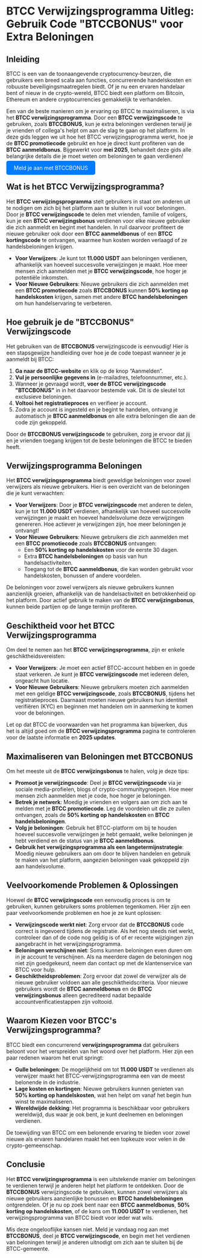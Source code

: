 <h1>BTCC Verwijzingsprogramma Uitleg: Gebruik Code "BTCCBONUS" voor Extra Beloningen</h1>
</header>

<section>
        <h2>Inleiding</h2>
        <p>BTCC is een van de toonaangevende cryptocurrency-beurzen, die gebruikers een breed scala aan functies, concurrerende handelskosten en robuuste beveiligingsmaatregelen biedt. Of je nu een ervaren handelaar bent of nieuw in de crypto-wereld, BTCC biedt een platform om Bitcoin, Ethereum en andere cryptocurrencies gemakkelijk te verhandelen.</p>
        <p>Een van de beste manieren om je ervaring op BTCC te maximaliseren, is via het <strong>BTCC verwijzingsprogramma</strong>. Door een <strong>BTCC verwijzingscode</strong> te gebruiken, zoals <strong>BTCCBONUS</strong>, kun je extra beloningen verdienen terwijl je je vrienden of collega's helpt om aan de slag te gaan op het platform. In deze gids leggen we uit hoe het BTCC verwijzingsprogramma werkt, hoe je de <strong>BTCC promotiecode</strong> gebruikt en hoe je direct kunt profiteren van de <strong>BTCC aanmeldbonus</strong>. Bijgewerkt voor <strong>mei 2025</strong>, behandelt deze gids alle belangrijke details die je moet weten om beloningen te gaan verdienen!</p>
</section>
<p><a href="https://partner.btcc.com/us/c/BTCCBONUS/9303" target="_blank" style="color: white; background-color: #007bff; padding: 10px 20px; text-decoration: none; border-radius: 5px;">Meld je aan met BTCCBONUS</a></p>
<section>
        <h2>Wat is het BTCC Verwijzingsprogramma?</h2>
        <p>Het <strong>BTCC verwijzingsprogramma</strong> stelt gebruikers in staat om anderen uit te nodigen om zich bij het platform aan te sluiten in ruil voor beloningen. Door je <strong>BTCC verwijzingscode</strong> te delen met vrienden, familie of volgers, kun je een <strong>BTCC verwijzingsbonus</strong> verdienen voor elke nieuwe gebruiker die zich aanmeldt en begint met handelen. In ruil daarvoor profiteert de nieuwe gebruiker ook door een <strong>BTCC aanmeldbonus</strong> of een <strong>BTCC kortingscode</strong> te ontvangen, waarmee hun kosten worden verlaagd of ze handelsbeloningen krijgen.</p>
        <ul>
            <li><strong>Voor Verwijzers</strong>: Je kunt tot <strong>11.000 USDT</strong> aan beloningen verdienen, afhankelijk van hoeveel succesvolle verwijzingen je maakt. Hoe meer mensen zich aanmelden met je <strong>BTCC verwijzingscode</strong>, hoe hoger je potentiële inkomsten.</li>
            <li><strong>Voor Nieuwe Gebruikers</strong>: Nieuwe gebruikers die zich aanmelden met een <strong>BTCC promotiecode</strong> zoals <strong>BTCCBONUS</strong> kunnen <strong>50% korting op handelskosten</strong> krijgen, samen met andere <strong>BTCC handelsbeloningen</strong> om hun handelservaring te verbeteren.</li>
        </ul>
</section>

<section>
        <h2>Hoe gebruik je de "BTCCBONUS" Verwijzingscode</h2>
        <p>Het gebruiken van de <strong>BTCCBONUS</strong> verwijzingscode is eenvoudig! Hier is een stapsgewijze handleiding over hoe je de code toepast wanneer je je aanmeldt bij BTCC:</p>
        <ol>
            <li><strong>Ga naar de BTCC-website</strong> en klik op de knop “Aanmelden”.</li>
            <li><strong>Vul je persoonlijke gegevens in</strong> (e-mailadres, telefoonnummer, etc.).</li>
            <li>Wanneer je gevraagd wordt, <strong>voer de BTCC verwijzingscode "BTCCBONUS"</strong> in in het daarvoor bestemde vak. Dit is de sleutel tot exclusieve beloningen.</li>
            <li><strong>Voltooi het registratieproces</strong> en verifieer je account.</li>
            <li>Zodra je account is ingesteld en je begint te handelen, ontvang je automatisch je <strong>BTCC aanmeldbonus</strong> en alle extra beloningen die aan de code zijn gekoppeld.</li>
        </ol>
        <p>Door de <strong>BTCCBONUS verwijzingscode</strong> te gebruiken, zorg je ervoor dat jij en je vrienden toegang krijgen tot de beste beloningen die BTCC te bieden heeft.</p>
</section>

<section>
        <h2>Verwijzingsprogramma Beloningen</h2>
        <p>Het <strong>BTCC verwijzingsprogramma</strong> biedt geweldige beloningen voor zowel verwijzers als nieuwe gebruikers. Hier is een overzicht van de beloningen die je kunt verwachten:</p>
        <ul>
            <li><strong>Voor Verwijzers</strong>: Door je <strong>BTCC verwijzingscode</strong> met anderen te delen, kun je tot <strong>11.000 USDT</strong> verdienen, afhankelijk van hoeveel succesvolle verwijzingen je maakt en hoeveel handelsvolume deze verwijzingen genereren. Hoe actiever je verwijzingen zijn, hoe meer beloningen je ontvangt!</li>
            <li><strong>Voor Nieuwe Gebruikers</strong>: Nieuwe gebruikers die zich aanmelden met een <strong>BTCC promotiecode</strong> zoals <strong>BTCCBONUS</strong> ontvangen:
                <ul>
                    <li>Een <strong>50% korting op handelskosten</strong> voor de eerste 30 dagen.</li>
                    <li>Extra <strong>BTCC handelsbeloningen</strong> op basis van hun handelsactiviteiten.</li>
                    <li>Toegang tot de <strong>BTCC aanmeldbonus</strong>, die kan worden gebruikt voor handelskosten, bonussen of andere voordelen.</li>
                </ul>
            </li>
        </ul>
        <p>De beloningen voor zowel verwijzers als nieuwe gebruikers kunnen aanzienlijk groeien, afhankelijk van de handelsactiviteit en betrokkenheid op het platform. Door actief gebruik te maken van de <strong>BTCC verwijzingsbonus</strong>, kunnen beide partijen op de lange termijn profiteren.</p>
</section>

<section>
        <h2>Geschiktheid voor het BTCC Verwijzingsprogramma</h2>
        <p>Om deel te nemen aan het <strong>BTCC verwijzingsprogramma</strong>, zijn er enkele geschiktheidsvereisten:</p>
        <ul>
            <li><strong>Voor Verwijzers</strong>: Je moet een actief BTCC-account hebben en in goede staat verkeren. Je kunt je <strong>BTCC verwijzingscode</strong> met iedereen delen, ongeacht hun locatie.</li>
            <li><strong>Voor Nieuwe Gebruikers</strong>: Nieuwe gebruikers moeten zich aanmelden met een geldige <strong>BTCC verwijzingscode</strong>, zoals <strong>BTCCBONUS</strong>, tijdens het registratieproces. Daarnaast moeten nieuwe gebruikers hun identiteit verifiëren (KYC) en beginnen met handelen om in aanmerking te komen voor de beloningen.</li>
        </ul>
        <p>Let op dat BTCC de voorwaarden van het programma kan bijwerken, dus het is altijd goed om de <strong>BTCC verwijzingsprogramma</strong> pagina te controleren voor de laatste informatie en <strong>2025 updates</strong>.</p>
</section>

<section>
        <h2>Maximaliseren van Beloningen met BTCCBONUS</h2>
        <p>Om het meeste uit de <strong>BTCC verwijzingsbonus</strong> te halen, volg je deze tips:</p>
        <ul>
            <li><strong>Promoot je verwijzingscode</strong>: Deel je <strong>BTCC verwijzingscode</strong> via je sociale media-profielen, blogs of crypto-communitygroepen. Hoe meer mensen zich aanmelden met je code, hoe hoger je beloningen.</li>
            <li><strong>Betrek je netwerk</strong>: Moedig je vrienden en volgers aan om zich aan te melden met je <strong>BTCC promotiecode</strong>. Leg de voordelen uit die ze zullen ontvangen, zoals de <strong>50% korting op handelskosten</strong> en <strong>BTCC handelsbeloningen</strong>.</li>
            <li><strong>Volg je beloningen</strong>: Gebruik het BTCC-platform om bij te houden hoeveel succesvolle verwijzingen je hebt gemaakt, welke beloningen je hebt verdiend en de status van je <strong>BTCC aanmeldbonus</strong>.</li>
            <li><strong>Gebruik het verwijzingsprogramma als een langetermijnstrategie</strong>: Moedig nieuwe gebruikers aan om door te blijven handelen en gebruik te maken van het platform, aangezien beloningen vaak gekoppeld zijn aan handelsvolume.</li>
        </ul>
</section>

<section>
        <h2>Veelvoorkomende Problemen & Oplossingen</h2>
        <p>Hoewel de <strong>BTCC verwijzingscode</strong> een eenvoudig proces is om te gebruiken, kunnen gebruikers soms problemen tegenkomen. Hier zijn een paar veelvoorkomende problemen en hoe je ze kunt oplossen:</p>
        <ul>
            <li><strong>Verwijzingscode werkt niet</strong>: Zorg ervoor dat de <strong>BTCCBONUS</strong> code correct is ingevoerd tijdens de registratie. Als het nog steeds niet werkt, controleer dan of de code nog geldig is of of er recente wijzigingen zijn aangebracht in het verwijzingsprogramma.</li>
            <li><strong>Beloningen verschijnen niet</strong>: Soms kunnen beloningen even duren om in je account te verschijnen. Als na meerdere dagen de beloningen nog niet zijn goedgekeurd, neem dan contact op met de klantenservice van BTCC voor hulp.</li>
            <li><strong>Geschiktheidsproblemen</strong>: Zorg ervoor dat zowel de verwijzer als de nieuwe gebruiker voldoen aan alle geschiktheidscriteria. Voor nieuwe gebruikers wordt de <strong>BTCC aanmeldbonus</strong> en de <strong>BTCC verwijzingsbonus</strong> alleen gecrediteerd nadat bepaalde accountverificatiestappen zijn voltooid.</li>
        </ul>
</section>

<section>
        <h2>Waarom Kiezen voor BTCC's Verwijzingsprogramma?</h2>
        <p>BTCC biedt een concurrerend <strong>verwijzingsprogramma</strong> dat gebruikers beloont voor het verspreiden van het woord over het platform. Hier zijn een paar redenen waarom het eruit springt:</p>
        <ul>
            <li><strong>Gulle beloningen</strong>: De mogelijkheid om tot <strong>11.000 USDT</strong> te verdienen als verwijzer maakt het BTCC-verwijzingsprogramma een van de meest belonende in de industrie.</li>
            <li><strong>Lage kosten en kortingen</strong>: Nieuwe gebruikers kunnen genieten van <strong>50% korting op handelskosten</strong>, wat hen helpt om vanaf het begin hun winst te maximaliseren.</li>
            <li><strong>Wereldwijde dekking</strong>: Het programma is beschikbaar voor gebruikers wereldwijd, dus waar je ook bent, je kunt deelnemen en beloningen verdienen.</li>
        </ul>
        <p>De toewijding van BTCC om een belonende ervaring te bieden voor zowel nieuwe als ervaren handelaren maakt het een topkeuze voor velen in de crypto-gemeenschap.</p>
</section>

<section>
        <h2>Conclusie</h2>
        <p>Het <strong>BTCC verwijzingsprogramma</strong> is een uitstekende manier om beloningen te verdienen terwijl je anderen helpt het platform te ontdekken. Door de <strong>BTCCBONUS</strong> verwijzingscode te gebruiken, kunnen zowel verwijzers als nieuwe gebruikers aanzienlijke bonussen en <strong>BTCC handelsbeloningen</strong> ontgrendelen. Of je nu op zoek bent naar een <strong>BTCC aanmeldbonus</strong>, <strong>50% korting op handelskosten</strong>, of de kans om <strong>11.000 USDT</strong> te verdienen, het verwijzingsprogramma van BTCC biedt voor ieder wat wils.</p>
        <p>Mis deze ongelooflijke kansen niet. Meld je vandaag nog aan met <strong>BTCCBONUS</strong>, deel je <strong>BTCC verwijzingscode</strong>, en begin met het verdienen van beloningen terwijl je anderen uitnodigt om zich aan te sluiten bij de BTCC-gemeente.</p>
</section>
</body>
</html>
